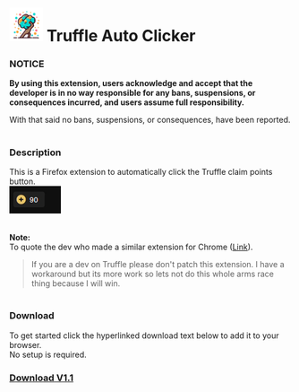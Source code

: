 # <img src="src/original_icon.png" width="60" height="60" ></img> Truffle Auto Clicker

###  NOTICE

<b>By using this extension, users acknowledge and accept that the developer is in no way responsible for any bans, suspensions, or consequences incurred, and users assume full responsibility.</b>

With that said no bans, suspensions, or consequences, have been reported.
#
### Description
This is a Firefox extension to automatically click the Truffle claim points button.<br>
<img src="cropped-example.gif"></img>

<br><b>Note:</b><br>
To quote the dev who made a similar extension for Chrome ([Link](https://chrome.google.com/webstore/detail/truffle-auto-bonus/dfcngoaoikgijdehhcjhnfgjbncfhalc)).

>If you are a dev on Truffle please don't patch this extension. I have a workaround but its more work so lets not do this whole arms race thing because I will win.




#
### Download
To get started click the hyperlinked download text below to add it to your browser.
<br>
No setup is required.

### [Download V1.1](https://addons.mozilla.org/firefox/downloads/file/4174996/d08e189b6eff4c7faa15-1.1.xpi)

